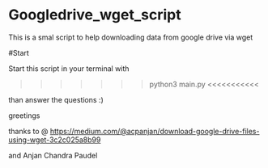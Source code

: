 # Googledrive_wget_script
This is a smal script to help downloading data from google drive via wget

#Start

Start this script in your terminal with

>>>>>>> python3 main.py  <<<<<<<<<<<

than answer the questions :)

greetings

thanks to @ https://medium.com/@acpanjan/download-google-drive-files-using-wget-3c2c025a8b99

and Anjan Chandra Paudel
